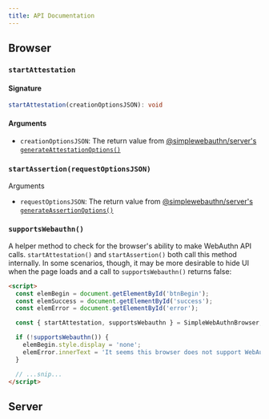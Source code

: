 ```yaml
---
title: API Documentation
---
```


## Browser

### `startAttestation`

#### Signature

```ts
startAttestation(creationOptionsJSON): void
```

#### Arguments

- `creationOptionsJSON`: The return value from [@simplewebauthn/server's `generateAttestationOptions()`](packages/server.md#1-generate-attestation-options)

### `startAssertion(requestOptionsJSON)`

Arguments

- `requestOptionsJSON`: The return value from [@simplewebauthn/server's `generateAssertionOptions()`](packages/server.md#1-generate-assertion-options)

### `supportsWebauthn()`

A helper method to check for the browser's ability to make WebAuthn API calls. `startAttestation()` and `startAssertion()` both call this method internally. In some scenarios, though, it may be more desirable to hide UI when the page loads and a call to `supportsWebauthn()` returns false:

```html
<script>
  const elemBegin = document.getElementById('btnBegin');
  const elemSuccess = document.getElementById('success');
  const elemError = document.getElementById('error');

  const { startAttestation, supportsWebauthn } = SimpleWebAuthnBrowser;

  if (!supportsWebauthn()) {
    elemBegin.style.display = 'none';
    elemError.innerText = 'It seems this browser does not support WebAuthn...';
  }

  // ...snip...
</script>
```

## Server
